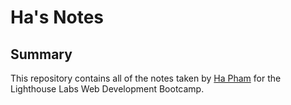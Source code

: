 # Ha's Notes

## Summary

This repository contains all of the notes taken by [Ha Pham](https://github.com/haphamo) for the Lighthouse Labs Web Development Bootcamp.


